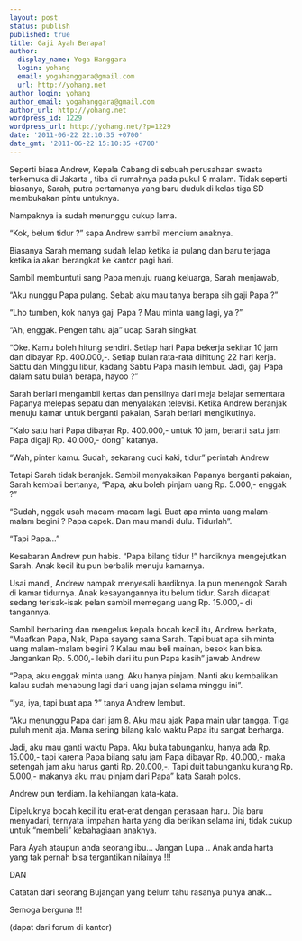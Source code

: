 ```yaml
---
layout: post
status: publish
published: true
title: Gaji Ayah Berapa?
author:
  display_name: Yoga Hanggara
  login: yohang
  email: yogahanggara@gmail.com
  url: http://yohang.net
author_login: yohang
author_email: yogahanggara@gmail.com
author_url: http://yohang.net
wordpress_id: 1229
wordpress_url: http://yohang.net/?p=1229
date: '2011-06-22 22:10:35 +0700'
date_gmt: '2011-06-22 15:10:35 +0700'
---
```

Seperti biasa Andrew, Kepala Cabang di sebuah perusahaan swasta terkemuka di Jakarta , tiba di rumahnya pada pukul 9 malam. Tidak seperti biasanya, Sarah, putra pertamanya yang baru duduk di kelas tiga SD membukakan pintu untuknya.

Nampaknya ia sudah menunggu cukup lama.

“Kok, belum tidur ?” sapa Andrew sambil mencium anaknya.

Biasanya Sarah memang sudah lelap ketika ia pulang dan baru terjaga ketika ia akan berangkat ke kantor pagi hari.

Sambil membuntuti sang Papa menuju ruang keluarga, Sarah menjawab,

“Aku nunggu Papa pulang. Sebab aku mau tanya berapa sih gaji Papa ?”

“Lho tumben, kok nanya gaji Papa ? Mau minta uang lagi, ya ?”

“Ah, enggak. Pengen tahu aja” ucap Sarah singkat.

“Oke. Kamu boleh hitung sendiri. Setiap hari Papa bekerja sekitar 10 jam dan dibayar Rp. 400.000,-. Setiap bulan rata-rata dihitung 22 hari kerja. Sabtu dan Minggu libur, kadang Sabtu Papa masih lembur. Jadi, gaji Papa dalam satu bulan berapa, hayoo ?”

Sarah berlari mengambil kertas dan pensilnya dari meja belajar sementara Papanya melepas sepatu dan menyalakan televisi. Ketika Andrew beranjak menuju kamar untuk berganti pakaian, Sarah berlari mengikutinya.

“Kalo satu hari Papa dibayar Rp. 400.000,- untuk 10 jam, berarti satu jam Papa digaji Rp. 40.000,- dong” katanya.

“Wah, pinter kamu. Sudah, sekarang cuci kaki, tidur” perintah Andrew

Tetapi Sarah tidak beranjak. Sambil menyaksikan Papanya berganti pakaian, Sarah kembali bertanya, “Papa, aku boleh pinjam uang Rp. 5.000,- enggak ?”

“Sudah, nggak usah macam-macam lagi. Buat apa minta uang malam-malam begini ? Papa capek. Dan mau mandi dulu. Tidurlah”.

“Tapi Papa…”

Kesabaran Andrew pun habis. “Papa bilang tidur !” hardiknya mengejutkan Sarah. Anak kecil itu pun berbalik menuju kamarnya.

Usai mandi, Andrew nampak menyesali hardiknya. Ia pun menengok Sarah di kamar tidurnya. Anak kesayangannya itu belum tidur. Sarah didapati sedang terisak-isak pelan sambil memegang uang Rp. 15.000,- di tangannya.

Sambil berbaring dan mengelus kepala bocah kecil itu, Andrew berkata, “Maafkan Papa, Nak, Papa sayang sama Sarah. Tapi buat apa sih minta uang malam-malam begini ? Kalau mau beli mainan, besok kan bisa. Jangankan Rp. 5.000,- lebih dari itu pun Papa kasih” jawab Andrew

“Papa, aku enggak minta uang. Aku hanya pinjam. Nanti aku kembalikan kalau sudah menabung lagi dari uang jajan selama minggu ini”.

“lya, iya, tapi buat apa ?” tanya Andrew lembut.

“Aku menunggu Papa dari jam 8. Aku mau ajak Papa main ular tangga. Tiga puluh menit aja. Mama sering bilang kalo waktu Papa itu sangat berharga.

Jadi, aku mau ganti waktu Papa. Aku buka tabunganku, hanya ada Rp. 15.000,- tapi karena Papa bilang satu jam Papa dibayar Rp. 40.000,- maka setengah jam aku harus ganti Rp. 20.000,-. Tapi duit tabunganku kurang Rp. 5.000,- makanya aku mau pinjam dari Papa” kata Sarah polos.

Andrew pun terdiam. Ia kehilangan kata-kata.

Dipeluknya bocah kecil itu erat-erat dengan perasaan haru. Dia baru menyadari, ternyata limpahan harta yang dia berikan selama ini, tidak cukup untuk “membeli” kebahagiaan anaknya.

Para Ayah ataupun anda seorang ibu… Jangan Lupa .. Anak anda harta yang tak pernah bisa tergantikan nilainya !!!

DAN

Catatan dari seorang Bujangan yang belum tahu rasanya punya anak…

Semoga berguna !!!

(dapat dari forum di kantor)

